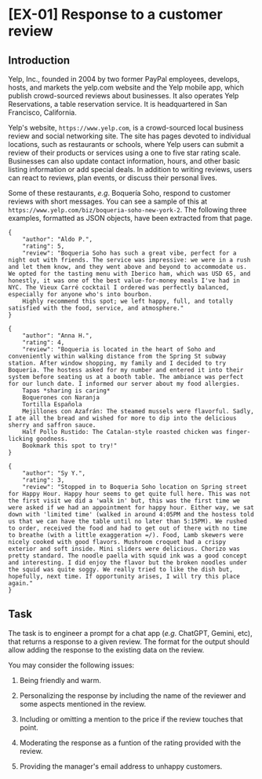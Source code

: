 # [EX-01] Response to a customer review

## Introduction

Yelp, Inc., founded in 2004 by two former PayPal employees, develops, hosts, and markets the yelp.com website and the Yelp mobile app, which publish crowd-sourced reviews about businesses. It also operates Yelp Reservations, a table reservation service. It is headquartered in San Francisco, California.

Yelp's website, `https://www.yelp.com`, is a crowd-sourced local business review and social networking site. The site has pages devoted to individual locations, such as restaurants or schools, where Yelp users can submit a review of their products or services using a one to five star rating scale. Businesses can also update contact information, hours, and other basic listing information or add special deals. In addition to writing reviews, users can react to reviews, plan events, or discuss their personal lives.

Some of these restaurants, *e.g*. Boquería Soho, respond to customer reviews with short messages. You can see a sample of this at `https://www.yelp.com/biz/boqueria-soho-new-york-2`. The following three examples, formatted as JSON objects, have been extracted from that page.

```
{
	"author": "Aldo P.",
	"rating": 5,
	"review": "Boqueria Soho has such a great vibe, perfect for a night out with friends. The service was impressive: we were in a rush and let them know, and they went above and beyond to accommodate us. We opted for the tasting menu with Iberico ham, which was USD 65, and honestly, it was one of the best value-for-money meals I've had in NYC. The Vieux Carré cocktail I ordered was perfectly balanced, especially for anyone who's into bourbon.
	Highly recommend this spot; we left happy, full, and totally satisfied with the food, service, and atmosphere."
}

{
	"author": "Anna H.",
	"rating": 4,
	"review": "Boqueria is located in the heart of Soho and conveniently within walking distance from the Spring St subway station. After window shopping, my family and I decided to try Boqueria. The hostess asked for my number and entered it into their system before seating us at a booth table. The ambiance was perfect for our lunch date. I informed our server about my food allergies.
	Tapas *sharing is caring* 
	Boquerones con Naranja
	Tortilla Española
	Mejillones con Azafrán: The steamed mussels were flavorful. Sadly, I ate all the bread and wished for more to dip into the delicious sherry and saffron sauce.
	Half Pollo Rustido: The Catalan-style roasted chicken was finger-licking goodness.
	Bookmark this spot to try!"
}

{
	"author": "Sy Y.",
	"rating": 3,
	"review": "Stopped in to Boqueria Soho location on Spring street for Happy Hour. Happy hour seems to get quite full here. This was not the first visit we did a 'walk in' but, this was the first time we were asked if we had an appointment for happy hour. Either way, we sat down with 'limited time' (walked in around 4:05PM and the hostess told us that we can have the table until no later than 5:15PM). We rushed to order, received the food and had to get out of there with no time to breathe (with a little exaggeration =/). Food, Lamb skewers were nicely cooked with good flavors. Mushroom croquet had a crispy exterior and soft inside. Mini sliders were delicious. Chorizo was pretty standard. The noodle paella with squid ink was a good concept and interesting. I did enjoy the flavor but the broken noodles under the squid was quite soggy. We really tried to like the dish but, hopefully, next time. If opportunity arises, I will try this place again."
}
```

## Task

The task is to engineer a prompt for a chat app (*e.g*. ChatGPT, Gemini, etc), that returns a response to a given review. The format for the output should allow adding the response to the existing data on the review.

You may consider the following issues:

1. Being friendly and warm.

2. Personalizing the response by including the name of the reviewer and some aspects mentioned in the review.

3. Including or omitting a mention to the price if the review touches that point.

4. Moderating the response as a funtion of the rating provided with the review.

5. Providing the manager's email address to unhappy customers.
